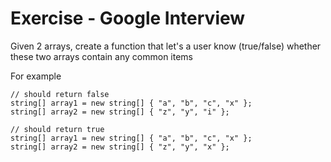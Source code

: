 # Exercise - Google Interview
Given 2 arrays, create a function that let's a user know (true/false) whether these two arrays contain any common items

For example
```
// should return false
string[] array1 = new string[] { "a", "b", "c", "x" };
string[] array2 = new string[] { "z", "y", "i" };

// should return true
string[] array1 = new string[] { "a", "b", "c", "x" };
string[] array2 = new string[] { "z", "y", "x" };
```


